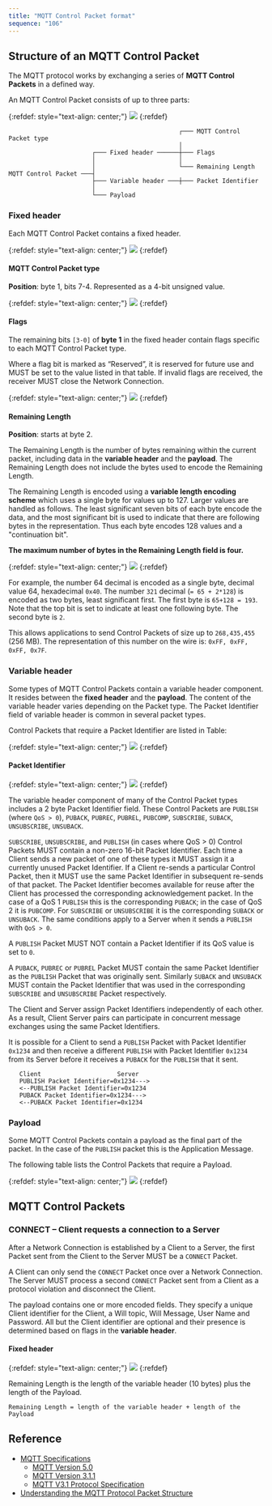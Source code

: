 ```yaml
---
title: "MQTT Control Packet format"
sequence: "106"
---
```


## Structure of an MQTT Control Packet

The MQTT protocol works by exchanging a series of **MQTT Control Packets** in a defined way.

An MQTT Control Packet consists of up to three parts:

{:refdef: style="text-align: center;"}
![](/assets/images/mqtt/structure-of-an-mqtt-control-packet.png)
{:refdef}

```text
                                               ┌─── MQTT Control Packet type
                                               │
                       ┌─── Fixed header ──────┼─── Flags
                       │                       │
                       │                       └─── Remaining Length
MQTT Control Packet ───┤
                       ├─── Variable header ───┼─── Packet Identifier
                       │
                       └─── Payload
```

### Fixed header

Each MQTT Control Packet contains a fixed header.

{:refdef: style="text-align: center;"}
![](/assets/images/mqtt/fixed-header-format.png)
{:refdef}

#### MQTT Control Packet type

**Position**: byte 1, bits 7-4. Represented as a 4-bit unsigned value.

{:refdef: style="text-align: center;"}
![](/assets/images/mqtt/control-packet-types.png)
{:refdef}

#### Flags

The remaining bits `[3-0]` of **byte 1** in the fixed header contain flags specific to each MQTT Control Packet type.

Where a flag bit is marked as “Reserved”,
it is reserved for future use and MUST be set to the value listed in that table.
If invalid flags are received, the receiver MUST close the Network Connection.

{:refdef: style="text-align: center;"}
![](/assets/images/mqtt/flag-bits.png)
{:refdef}

#### Remaining Length

**Position**: starts at byte 2.

The Remaining Length is the number of bytes remaining within the current packet,
including data in the **variable header** and the **payload**.
The Remaining Length does not include the bytes used to encode the Remaining Length.

The Remaining Length is encoded using a **variable length encoding scheme**
which uses a single byte for values up to 127.
Larger values are handled as follows.
The least significant seven bits of each byte encode the data,
and the most significant bit is used to indicate that there are following bytes in the representation.
Thus each byte encodes 128 values and a "continuation bit".

**The maximum number of bytes in the Remaining Length field is four.**

{:refdef: style="text-align: center;"}
![](/assets/images/mqtt/size-of-remaining-length-field.png)
{:refdef}

For example, the number 64 decimal is encoded as a single byte, decimal value 64, hexadecimal `0x40`.
The number `321` decimal (`= 65 + 2*128`) is encoded as two bytes, least significant first.
The first byte is `65+128 = 193`.
Note that the top bit is set to indicate at least one following byte.
The second byte is `2`.

This allows applications to send Control Packets of size up to `268,435,455` (256 MB).
The representation of this number on the wire is: `0xFF, 0xFF, 0xFF, 0x7F`.

### Variable header

Some types of MQTT Control Packets contain a variable header component.
It resides between the **fixed header** and the **payload**.
The content of the variable header varies depending on the Packet type.
The Packet Identifier field of variable header is common in several packet types.

Control Packets that require a Packet Identifier are listed in Table:

{:refdef: style="text-align: center;"}
![](/assets/images/mqtt/control-packets-that-contain-a-packet-identifier.png)
{:refdef}


#### Packet Identifier

{:refdef: style="text-align: center;"}
![](/assets/images/mqtt/packet-identifier-bytes.png)
{:refdef}

The variable header component of many of the Control Packet types includes a 2 byte Packet Identifier field.
These Control Packets are `PUBLISH` (where `QoS > 0`), `PUBACK`, `PUBREC`, `PUBREL`, `PUBCOMP`,
`SUBSCRIBE`, `SUBACK`, `UNSUBSCRIBE`, `UNSUBACK`.

`SUBSCRIBE`, `UNSUBSCRIBE`, and `PUBLISH` (in cases where QoS > 0) Control Packets
MUST contain a non-zero 16-bit Packet Identifier.
Each time a Client sends a new packet of one of these types it MUST assign it a currently unused Packet Identifier.
If a Client re-sends a particular Control Packet,
then it MUST use the same Packet Identifier in subsequent re-sends of that packet.
The Packet Identifier becomes available for reuse
after the Client has processed the corresponding acknowledgement packet.
In the case of a QoS 1 `PUBLISH` this is the corresponding `PUBACK`;
in the case of QoS 2 it is `PUBCOMP`.
For `SUBSCRIBE` or `UNSUBSCRIBE` it is the corresponding `SUBACK` or `UNSUBACK`.
The same conditions apply to a Server when it sends a `PUBLISH` with `QoS > 0`.

A `PUBLISH` Packet MUST NOT contain a Packet Identifier if its QoS value is set to `0`.

A `PUBACK`, `PUBREC` or `PUBREL` Packet MUST contain the same Packet Identifier as the `PUBLISH` Packet
that was originally sent.
Similarly `SUBACK` and `UNSUBACK` MUST contain the Packet Identifier
that was used in the corresponding `SUBSCRIBE` and `UNSUBSCRIBE` Packet respectively.

The Client and Server assign Packet Identifiers independently of each other.
As a result, Client Server pairs can participate in concurrent message exchanges using the same Packet Identifiers.

It is possible for a Client to send a `PUBLISH` Packet with Packet Identifier `0x1234` and
then receive a different `PUBLISH` with Packet Identifier `0x1234` from its Server
before it receives a `PUBACK` for the `PUBLISH` that it sent.

```text
   Client                     Server
   PUBLISH Packet Identifier=0x1234--->
   <--PUBLISH Packet Identifier=0x1234
   PUBACK Packet Identifier=0x1234--->
   <--PUBACK Packet Identifier=0x1234
```

### Payload

Some MQTT Control Packets contain a payload as the final part of the packet.
In the case of the `PUBLISH` packet this is the Application Message.

The following table lists the Control Packets that require a Payload.

{:refdef: style="text-align: center;"}
![](/assets/images/mqtt/control-packets-that-contain-a-payload.png)
{:refdef}

## MQTT Control Packets

### CONNECT – Client requests a connection to a Server

After a Network Connection is established by a Client to a Server,
the first Packet sent from the Client to the Server MUST be a `CONNECT` Packet.

A Client can only send the `CONNECT` Packet once over a Network Connection.
The Server MUST process a second `CONNECT` Packet sent from a Client
as a protocol violation and disconnect the Client.

The payload contains one or more encoded fields.
They specify a unique Client identifier for the Client, a Will topic, Will Message, User Name and Password.
All but the Client identifier are optional and their presence is determined based on flags in the **variable header**.

#### Fixed header

{:refdef: style="text-align: center;"}
![](/assets/images/mqtt/connect-packet-fixed-header.png)
{:refdef}

Remaining Length is the length of the variable header (10 bytes) plus the length of the Payload.

```text
Remaining Length = length of the variable header + length of the Payload
```

## Reference

- [MQTT Specifications](https://mqtt.org/mqtt-specification/)
    - [MQTT Version 5.0](https://docs.oasis-open.org/mqtt/mqtt/v5.0/mqtt-v5.0.html)
    - [MQTT Version 3.1.1](http://docs.oasis-open.org/mqtt/mqtt/v3.1.1/os/mqtt-v3.1.1-os.html)
    - [MQTT V3.1 Protocol Specification](https://public.dhe.ibm.com/software/dw/webservices/ws-mqtt/mqtt-v3r1.html)
- [Understanding the MQTT Protocol Packet Structure](http://www.steves-internet-guide.com/mqtt-protocol-messages-overview/)
